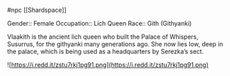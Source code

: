#npc [[Shardspace]]

Gender:: Female
Occupation:: Lich Queen
Race:: Gith (Githyanki)

Vlaakith is the ancient lich queen who built the Palace of Whispers, Susurrus, for the githyanki many generations ago. She now lies low, deep in the palace, which is being used as a headquarters by Serezka’s sect.

![https://i.redd.it/zstu7rkj1pg91.png](https://i.redd.it/zstu7rkj1pg91.png)